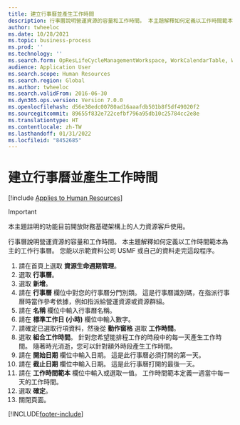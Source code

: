 ```yaml
---
title: 建立行事曆並產生工作時間
description: 行事曆說明營運資源的容量和工作時間。 本主題解釋如何定義以工作時間範本為主的工作行事曆。
author: twheeloc
ms.date: 10/28/2021
ms.topic: business-process
ms.prod: ''
ms.technology: ''
ms.search.form: OpResLifeCycleManagementWorkspace, WorkCalendarTable, WorkCalendarDate, HcmPersonnelManagementWorkspace, WrkCtrGroupDateCalendar, WrkCtrDateCalendar
audience: Application User
ms.search.scope: Human Resources
ms.search.region: Global
ms.author: twheeloc
ms.search.validFrom: 2016-06-30
ms.dyn365.ops.version: Version 7.0.0
ms.openlocfilehash: d56e38edc00780ad16aaafdb501b8f5df49020f2
ms.sourcegitcommit: 89655f832e722cefbf796a95db10c25784cc2e8e
ms.translationtype: HT
ms.contentlocale: zh-TW
ms.lasthandoff: 01/31/2022
ms.locfileid: "8452685"
---
```

# <a name="create-calendars-and-generate-working-times"></a>建立行事曆並產生工作時間

[!include [Applies to Human Resources](../includes/applies-to-hr.md)]

> [!IMPORTANT]
> 本主題註明的功能目前開放財務基礎架構上的人力資源客戶使用。  


行事曆說明營運資源的容量和工作時間。 本主題解釋如何定義以工作時間範本為主的工作行事曆。 您能以示範資料公司 USMF 或自己的資料走完這段程序。

1. 請在首頁上選取 **資源生命週期管理**。
2. 選取 **行事曆**。
3. 選取 **新增**。
4. 請在 **行事曆** 欄位中對您的行事曆分門別類。 這是行事曆識別碼，在指派行事曆時當作參考依據，例如指派給營運資源或資源群組。  
5. 請在 **名稱** 欄位中輸入行事曆名稱。
6. 請在 **標準工作日 (小時)** 欄位中輸入數字。
7. 請確定已選取行項資料，然後從 **動作窗格** 選取 **工作時間**。
8. 選取 **組合工作時間**。 針對您希望能排程工作的時段中的每一天產生工作時間。 隨著時光消逝，您可以針對額外時段產生工作時間。  
9. 請在 **開始日期** 欄位中輸入日期。 這是此行事曆必須打開的第一天。  
10. 請在 **截止日期** 欄位中輸入日期。 這是此行事曆打開的最後一天。  
11. 請在 **工作時間範本** 欄位中輸入或選取一值。 工作時間範本定義一週當中每一天的工作時間。  
12. 選取 **確定**。
13. 關閉頁面。



[!INCLUDE[footer-include](../includes/footer-banner.md)]
